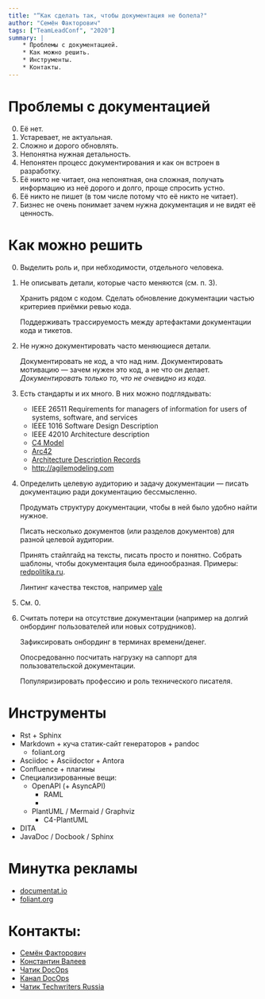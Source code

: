 ```yaml
---
title: "“Как сделать так, чтобы документация не болела?"
author: "Семён Факторович"
tags: ["TeamLeadConf", "2020"]
summary: |
    * Проблемы с документацией.
    * Как можно решить.
    * Инструменты.
    * Контакты.
---
```


# Проблемы с документацией

0. Её нет.
1. Устаревает, не актуальная.
2. Сложно и дорого обновлять.
3. Непонятна нужная детальность.
4. Непонятен процесс документирования и как он встроен в разработку.
5. Её никто не читает, она непонятная, она сложная, получать информацию из неё дорого и долго, проще спросить устно.
6. Её никто не пишет (в том числе потому что её никто не читает).
7. Бизнес не очень понимает зачем нужна документация и не видят её ценность.

# Как можно решить

0. Выделить роль и, при небходимости, отдельного человека.

1. Не описывать детали, которые часто меняются (см. п. 3).

    Хранить рядом с кодом. Сделать обновление документации частью критериев приёмки ревью кода.

    Поддерживать трассируемость между артефактами документации кода и тикетов.

3. Не нужно документировать часто меняющиеся детали.

    Документировать не код, а что над ним. Документировать мотивацию — зачем нужен это код, а не что он делает. *Документировать только то, что не очевидно из кода.*

4. Есть стандарты и их много. В них можно подглядывать:

    - IEEE 26511 Requirements for managers of information for users of systems, software, and services
    - IEEE 1016 Software Design Description
    - IEEE 42010 Architecture description
    - [C4 Model](https://c4model.com/)
    - [Arc42](https://arc42.org/)
    - [Architecture Description Records](https://adr.github.io/)
    - <http://agilemodeling.com>

5. Определить целевую аудиторию и задачу документации — писать документацию ради документацию бессмысленно.

    Продумать структуру документации, чтобы в ней было удобно найти нужное.

    Писать несколько документов (или разделов документов) для разной целевой аудитории.

    Принять стайлгайд на тексты, писать просто и понятно. Собрать шаблоны, чтобы документация была единообразная. Примеры: [redpolitika.ru](http://redpolitika.ru).

    Линтинг качества текстов, например [vale](https://errata-ai.gitbook.io/vale)

6. См. 0.

7. Считать потери на отсутствие документации (например на долгий онбординг пользователей или новых сотрудников).

    Зафиксировать онбординг в терминах времени/денег.

    Опосредованно посчитать нагрузку на саппорт для пользовательской документации.

    Популяризировать профессию и роль технического писателя.

# Инструменты

- Rst + Sphinx
- Markdown + куча статик-сайт генераторов + pandoc
    - foliant.org
- Asciidoc + Asciidoctor + Antora
- Confluence + плагины
- Специализированные вещи:
    - OpenAPI (+ AsyncAPI)
        - RAML
        - 
    - PlantUML / Mermaid / Graphviz
        - C4-PlantUML
- DITA
- JavaDoc / Docbook / Sphinx

# Минутка рекламы

- [documentat.io](http://documentat.io)
- [foliant.org](http://foliant.org)

# Контакты:

- [Семён Факторович](mailto:sam@documentat.io)
- [Константин Валеев](mailto:kvaleev@gmail.com)
- [Чатик DocOps](https://t.me/docsascode)
- [Канал DocOps](https://t.me/docops)
- [Чатик Techwriters Russia](https://t.me/technicalwriters)



